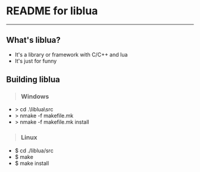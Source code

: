 # **README for liblua** #
***


## **What's liblua?** ##
* It's a library or framework with C/C++ and lua
* It's just for funny


## **Building liblua** ##
> ### **Windows** ###
* \> cd .\liblua\src
* \> nmake -f makefile.mk
* \> nmake -f makefile.mk install 

> ### **Linux** ###
* $ cd ./liblua/src 
* $ make 
* $ make install 
